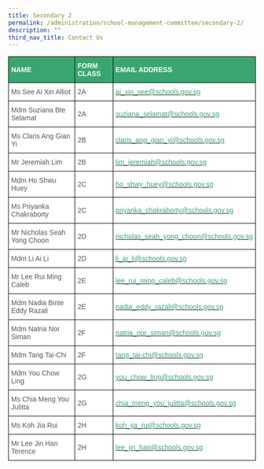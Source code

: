 ```yaml
---
title: Secondary 2
permalink: /administration/school-management-committee/secondary-2/
description: ""
third_nav_title: Contact Us
---
```


<style type="text/css">
.tg  {border-collapse:collapse;border-spacing:0;}
.tg td{border-color:black;border-style:solid;border-width:1px;font-family:Arial, sans-serif;font-size:14px;
  overflow:hidden;padding:10px 5px;word-break:normal;}
.tg th{border-color:black;border-style:solid;border-width:1px;font-family:Arial, sans-serif;font-size:14px;
  font-weight:normal;overflow:hidden;padding:10px 5px;word-break:normal;}
.tg .tg-m6ce{background-color:#3AA66F;color:#FFF;font-weight:bold;text-align:left;vertical-align:middle}
.tg .tg-mwz3{background-color:#FFF;color:#565656;text-align:left;vertical-align:middle}
</style>
<table class="tg">
<thead>
  <tr>
    <th class="tg-m6ce"><span style="color:#FFF;background-color:#3AA66F">NAME</span></th>
    <th class="tg-m6ce"><span style="color:#FFF;background-color:#3AA66F">FORM CLASS</span></th>
    <th class="tg-m6ce"><span style="color:#FFF;background-color:#3AA66F">EMAIL ADDRESS</span></th>
  </tr>
</thead>
<tbody>
  <tr>
    <td class="tg-mwz3"><span style="color:#565656"> Ms See Ai Xin Alliot </span></td>
    <td class="tg-mwz3"><span style="color:#565656"> 2A</span></td>
    <td class="tg-mwz3"><span style="color:#565656"> </span><a href="mailto:ai_xin_see@schools.gov.sg"><span style="text-decoration:none;color:#3AA66F">ai_xin_see@schools.gov.sg</span></a></td>
  </tr>
  <tr>
    <td class="tg-mwz3"><span style="color:#565656"> Mdm Suziana Bte Selamat</span></td>
    <td class="tg-mwz3"><span style="color:#565656"> 2A</span></td>
    <td class="tg-mwz3"><span style="color:#565656"> </span><a href="mailto:suziana_selamat@schools.gov.sg"><span style="text-decoration:none;color:#3AA66F">suziana_selamat@schools.gov.sg</span></a></td>
  </tr>
  <tr>
    <td class="tg-mwz3"><span style="color:#565656"> Ms Claris Ang Gian Yi</span></td>
    <td class="tg-mwz3"><span style="color:#565656"> 2B</span></td>
    <td class="tg-mwz3"><span style="color:#565656"> </span><a href="mailto:claris_ang_gian_yi@schools.gov.sg"><span style="text-decoration:none;color:#3AA66F">claris_ang_gian_yi@schools.gov.sg</span></a></td>
  </tr>
  <tr>
    <td class="tg-mwz3"><span style="color:#565656"> Mr Jeremiah Lim</span></td>
    <td class="tg-mwz3"><span style="color:#565656"> 2B</span></td>
    <td class="tg-mwz3"><span style="color:#565656"> </span><a href="mailto:lim_jeremiah@schools.gov.sg"><span style="text-decoration:none;color:#3AA66F">lim_jeremiah@schools.gov.sg</span></a></td>
  </tr>
  <tr>
    <td class="tg-mwz3"><span style="color:#565656"> Mdm Ho Shwu Huey</span></td>
    <td class="tg-mwz3"><span style="color:#565656"> 2C</span></td>
    <td class="tg-mwz3"><span style="color:#565656"> </span><a href="mailto:ho_shwy_huey@schools.gov.sg"><span style="text-decoration:none;color:#3AA66F">ho_shwy_huey@schools.gov.sg</span></a></td>
  </tr>
  <tr>
    <td class="tg-mwz3"><span style="color:#565656"> Ms Priyanka Chakraborty</span></td>
    <td class="tg-mwz3"><span style="color:#565656"> 2C</span></td>
    <td class="tg-mwz3"><span style="color:#565656"> </span><a href="mailto:priyanka_chakraborty@schools.gov.sg"><span style="text-decoration:none;color:#3AA66F">priyanka_chakraborty@schools.gov.sg</span></a></td>
  </tr>
  <tr>
    <td class="tg-mwz3"><span style="color:#565656"> Mr Nicholas Seah Yong Choon</span></td>
    <td class="tg-mwz3"><span style="color:#565656"> 2D</span></td>
    <td class="tg-mwz3"><span style="color:#565656"> </span><a href="mailto:nicholas_seah_yong_choon@schools.gov.sg"><span style="text-decoration:none;color:#3AA66F">nicholas_seah_yong_choon@schools.gov.sg</span></a></td>
  </tr>
  <tr>
    <td class="tg-mwz3"><span style="color:#565656"> Mdm Li Ai Li</span></td>
    <td class="tg-mwz3"><span style="color:#565656"> 2D</span></td>
    <td class="tg-mwz3"><span style="color:#565656"> </span><a href="mailto:li_ai_li@schools.gov.sg"><span style="text-decoration:none;color:#3AA66F">li_ai_li@schools.gov.sg</span></a></td>
  </tr>
  <tr>
    <td class="tg-mwz3"><span style="color:#565656"> Mr Lee Rui Ming Caleb</span></td>
    <td class="tg-mwz3"><span style="color:#565656"> 2E</span></td>
    <td class="tg-mwz3"><span style="color:#565656"> </span><a href="mailto:lee_rui_ming_caleb@schools.gov.sg"><span style="text-decoration:none;color:#3AA66F">lee_rui_ming_caleb@schools.gov.sg</span></a></td>
  </tr>
  <tr>
    <td class="tg-mwz3"><span style="color:#565656"> Mdm Nadia Binte Eddy Razali</span></td>
    <td class="tg-mwz3"><span style="color:#565656"> 2E</span></td>
    <td class="tg-mwz3"><span style="color:#565656"> </span><a href="mailto:nadia_eddy_razali@schools.gov.sg"><span style="text-decoration:none;color:#3AA66F">nadia_eddy_razali@schools.gov.sg</span></a></td>
  </tr>
  <tr>
    <td class="tg-mwz3"><span style="color:#565656"> Mdm Natria Nor Siman </span></td>
    <td class="tg-mwz3"><span style="color:#565656"> 2F</span></td>
    <td class="tg-mwz3"><span style="color:#565656"> </span><a href="mailto:natria_nor_siman@schools.gov.sg"><span style="text-decoration:none;color:#3AA66F">natria_nor_siman@schools.gov.sg</span></a></td>
  </tr>
  <tr>
    <td class="tg-mwz3"><span style="color:#565656"> Mdm Tang Tai-Chi</span></td>
    <td class="tg-mwz3"><span style="color:#565656"> 2F</span></td>
    <td class="tg-mwz3"><span style="color:#565656"> </span><a href="mailto:tang_tai-chi@schools.gov.sg"><span style="text-decoration:none;color:#3AA66F">tang_tai-chi@schools.gov.sg</span></a></td>
  </tr>
  <tr>
    <td class="tg-mwz3"><span style="color:#565656"> Mdm You Chow Ling</span></td>
    <td class="tg-mwz3"><span style="color:#565656"> 2G</span></td>
    <td class="tg-mwz3"><span style="color:#565656"> </span><a href="mailto:you_chow_ling@schools.gov.sg"><span style="text-decoration:none;color:#3AA66F">you_chow_ling@schools.gov.sg</span></a></td>
  </tr>
  <tr>
    <td class="tg-mwz3"><span style="color:#565656"> Ms Chia Meng You Julitta</span></td>
    <td class="tg-mwz3"><span style="color:#565656"> 2G</span></td>
    <td class="tg-mwz3"><span style="color:#565656"> </span><a href="mailto:chia_meng_you_julitta@schools.gov.sg"><span style="text-decoration:none;color:#3AA66F">chia_meng_you_julitta@schools.gov.sg</span></a></td>
  </tr>
  <tr>
    <td class="tg-mwz3"><span style="color:#565656"> Ms Koh Jia Rui</span></td>
    <td class="tg-mwz3"><span style="color:#565656"> 2H</span></td>
    <td class="tg-mwz3"><span style="color:#565656"> </span><a href="mailto:koh_jia_rui@schools.gov.sg"><span style="text-decoration:none;color:#3AA66F">koh_jia_rui@schools.gov.sg</span></a></td>
  </tr>
  <tr>
    <td class="tg-mwz3"><span style="color:#565656"> Mr Lee Jin Han Terence</span></td>
    <td class="tg-mwz3"><span style="color:#565656"> 2H</span></td>
    <td class="tg-mwz3"><span style="color:#565656"> </span><a href="mailto:lee_jin_han@schools.gov.sg"><span style="text-decoration:none;color:#3AA66F">lee_jin_han@schools.gov.sg</span></a></td>
  </tr>
</tbody>
</table>